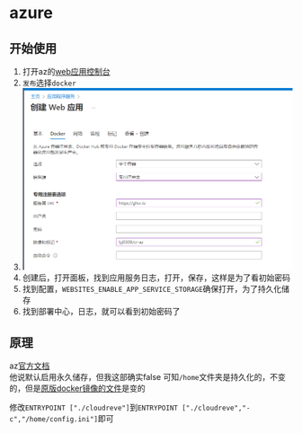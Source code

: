 # azure
## 开始使用
1. 打开az的[web应用控制台](https://portal.azure.com/#view/HubsExtension/BrowseResource/resourceType/Microsoft.Web%2Fsites)
2. `发布`选择`docker`
3. ![](/images/Snipaste_2023-02-27_16-17-23.png)
4. 创建后，打开面板，找到应用服务日志，打开，保存，这样是为了看初始密码
5. 找到配置，`WEBSITES_ENABLE_APP_SERVICE_STORAGE`确保打开，为了持久化储存
6. 找到部署中心，日志，就可以看到初始密码了

## 原理

az[官方文档](https://learn.microsoft.com/zh-cn/azure/app-service/configure-custom-container?tabs=debian&pivots=container-linux)  
他说默认启用永久储存，但我这部确实false
可知`/home`文件夹是持久化的，不变的，但是[原版docker镜像的文件](https://github.com/cloudreve/Cloudreve/blob/master/Dockerfile)是变的

修改`ENTRYPOINT ["./cloudreve"]`到`ENTRYPOINT ["./cloudreve","-c","/home/config.ini"]`即可

